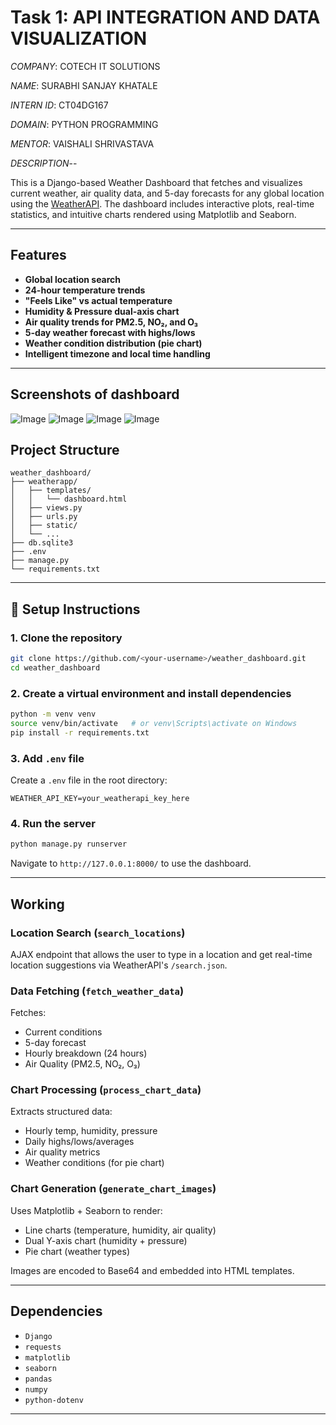 # Task 1: API INTEGRATION AND DATA VISUALIZATION 

*COMPANY*:  COTECH IT SOLUTIONS

*NAME*:  SURABHI SANJAY KHATALE

*INTERN ID*:  CT04DG167

*DOMAIN*:  PYTHON PROGRAMMING 

*MENTOR*:  VAISHALI SHRIVASTAVA

*DESCRIPTION*--

This is a Django-based Weather Dashboard that fetches and visualizes current weather, air quality data, and 5-day forecasts for any global location using the [WeatherAPI](https://www.weatherapi.com/). The dashboard includes interactive plots, real-time statistics, and intuitive charts rendered using Matplotlib and Seaborn.

---

## Features

- **Global location search**
- **24-hour temperature trends**
- **"Feels Like" vs actual temperature**
- **Humidity & Pressure dual-axis chart**
- **Air quality trends for PM2.5, NO₂, and O₃**
- **5-day weather forecast with highs/lows**
- **Weather condition distribution (pie chart)**
- **Intelligent timezone and local time handling**

---

## Screenshots of dashboard

![Image](https://github.com/user-attachments/assets/50a12356-62d7-4f9d-88b2-aeafa43fdd28)
![Image](https://github.com/user-attachments/assets/fb8b1654-30b2-41d2-be8d-e355b4b58b4a)
![Image](https://github.com/user-attachments/assets/634eb28b-4996-4494-ae75-40a1dc54a814)
![Image](https://github.com/user-attachments/assets/28b79f7a-5a1d-45b0-bba9-91d1c21dbb6a)

##  Project Structure

```
weather_dashboard/
├── weatherapp/
│   ├── templates/
│   │   └── dashboard.html
│   ├── views.py
│   ├── urls.py
│   ├── static/
│   └── ...
├── db.sqlite3
├── .env
├── manage.py
└── requirements.txt
```

---

## 🔧 Setup Instructions

### 1. Clone the repository

```bash
git clone https://github.com/<your-username>/weather_dashboard.git
cd weather_dashboard
```

### 2. Create a virtual environment and install dependencies

```bash
python -m venv venv
source venv/bin/activate   # or venv\Scripts\activate on Windows
pip install -r requirements.txt
```
### 3. Add `.env` file

Create a `.env` file in the root directory:

```env
WEATHER_API_KEY=your_weatherapi_key_here
```

### 4. Run the server

```bash
python manage.py runserver
```
Navigate to `http://127.0.0.1:8000/` to use the dashboard.

---


##  Working

###  Location Search (`search_locations`)
AJAX endpoint that allows the user to type in a location and get real-time location suggestions via WeatherAPI's `/search.json`.

###  Data Fetching (`fetch_weather_data`)
Fetches:
- Current conditions
- 5-day forecast
- Hourly breakdown (24 hours)
- Air Quality (PM2.5, NO₂, O₃)

###  Chart Processing (`process_chart_data`)
Extracts structured data:
- Hourly temp, humidity, pressure
- Daily highs/lows/averages
- Air quality metrics
- Weather conditions (for pie chart)

###  Chart Generation (`generate_chart_images`)
Uses Matplotlib + Seaborn to render:
- Line charts (temperature, humidity, air quality)
- Dual Y-axis chart (humidity + pressure)
- Pie chart (weather types)

Images are encoded to Base64 and embedded into HTML templates.

---

##  Dependencies

- `Django`
- `requests`
- `matplotlib`
- `seaborn`
- `pandas`
- `numpy`
- `python-dotenv`

---





